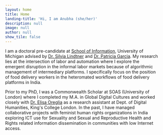 ```yaml
---
layout: home
title: Home
landing-title: 'Hi, I am Anubha (she/her)'
description: null
image: null
author: null
show_tile: false
---
```


I am a doctoral pre-candidate at [School of Information](https://www.si.umich.edu/), University of Michigan advised by [Dr. Silvia Lindtner](http://www.silvialindtner.com/) and [Dr. Patricia Garcia](https://patriciagarcia.info/). My research lies at the intersection of labor and automation where I explore the emergent disruption in the informal labor markets because of algorithmic management of intermediary platforms. I specifically focus on the position of food delivery workers in the heteromated workflows of food delivery platforms in India.

Prior to my PhD, I was a Commonwealth Scholar at SOAS (University of London) where I completed my M.A. in Global Digital Cultures and worked closely with [Dr. Elisa Oreglia](http://www.ercolino.eu/index.html) as a research assistant at Dept. of Digital Humanities, King's College London. In the past, I have managed collaborative projects with feminist human rights organizations in India exploring ICT use for Sexuality and Sexual and Reproductive Health and Rights related information dissemination in communities with low Internet access.
